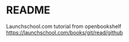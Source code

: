 # README #
Launchschool.com tutorial from openbookshelf 
https://launchschool.com/books/git/read/github
